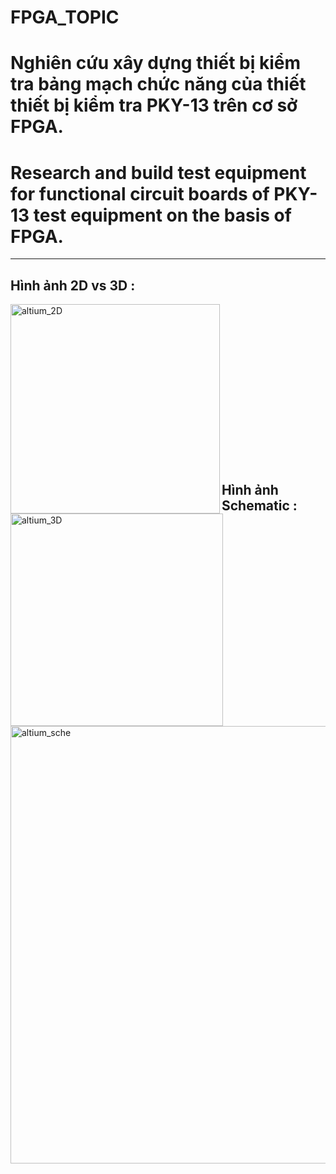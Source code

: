 # FPGA_TOPIC
# Nghiên cứu xây dựng thiết bị kiểm tra bảng mạch chức năng của thiết thiết bị kiểm tra PKY-13 trên cơ sở FPGA.
# Research and build test equipment for functional circuit boards of PKY-13 test equipment on the basis of FPGA.
-----
## Hình ảnh 2D vs 3D :
<img align="left" alt="altium_2D" width="335x" src="https://user-images.githubusercontent.com/102669394/217011156-ea255493-71ef-4593-8beb-a221f9fac4aa.png" />
<img align="left" alt="altium_3D" width="340px" src="https://user-images.githubusercontent.com/102669394/217010967-f6153172-c8a9-4451-846d-17226d63ffd6.png" />
<br /><br /><br /><br /><br /><br />
<br /><br /><br />
<br /><br /><br /><br />
<br /><br />

## Hình ảnh Schematic : 
<img align="" alt="altium_sche" width="700px" src="https://user-images.githubusercontent.com/102669394/217011294-3d675f5d-6e1b-4a81-9248-12025e2929cc.png" />
